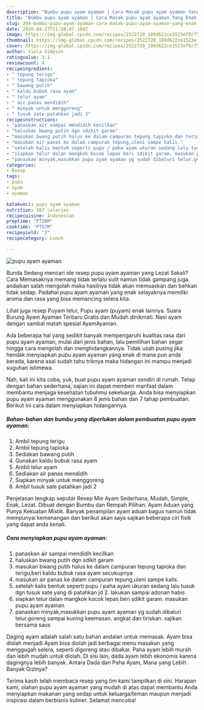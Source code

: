 ```yaml
---
description: "Bumbu pupu ayam ayaman | Cara Masak pupu ayam ayaman Yang Enak Banget"
title: "Bumbu pupu ayam ayaman | Cara Masak pupu ayam ayaman Yang Enak Banget"
slug: 204-bumbu-pupu-ayam-ayaman-cara-masak-pupu-ayam-ayaman-yang-enak-banget
date: 2020-04-27T11:58:47.180Z
image: https://img-global.cpcdn.com/recipes/2522720_109d622ce1523ef9/751x532cq70/pupu-ayam-ayaman-foto-resep-utama.jpg
thumbnail: https://img-global.cpcdn.com/recipes/2522720_109d622ce1523ef9/751x532cq70/pupu-ayam-ayaman-foto-resep-utama.jpg
cover: https://img-global.cpcdn.com/recipes/2522720_109d622ce1523ef9/751x532cq70/pupu-ayam-ayaman-foto-resep-utama.jpg
author: Viola Simpson
ratingvalue: 3.1
reviewcount: 4
recipeingredient:
- " tepung terigu"
- " tepung tapioka"
- " bawang putih"
- " kaldu bubuk rasa ayam"
- " telur ayam"
- " air panas mendidih"
- " minyak untuk menggoreng"
- " tusuk sate patahkan jadi 2"
recipeinstructions:
- "panaskan air sampai mendidih kecilkan"
- "haluskan bwang putih dgn sdikit garam"
- "masukan bwang putih halus ke dalam campuran tepung tapioka dan terigu,beri kaldu bubuk rasa ayam secukupnya"
- "masukan air panas ke dalam campuran tepung,uleni sampe kalis."
- "setelah kalis bentuk seperti pupu / paha ayam ukuran sedang lalu tusuk dgn tusuk sate yang di patahkan jd 2. lakukan sampai adonan habis"
- "siapkan telur dalan mangkok kocok lepas beri sdikit garam. masukan pupu ayam ayaman"
- "panaskan minyak,masukkan pupu ayam ayaman yg sudah dibaluri telur.goreng sampai kuning keemasan. angkat dan tiriskan. sajikan bersama saus"
categories:
- Resep
tags:
- pupu
- ayam
- ayaman

katakunci: pupu ayam ayaman 
nutrition: 167 calories
recipecuisine: Indonesian
preptime: "PT26M"
cooktime: "PT57M"
recipeyield: "2"
recipecategory: Lunch

---
```



![pupu ayam ayaman](https://img-global.cpcdn.com/recipes/2522720_109d622ce1523ef9/751x532cq70/pupu-ayam-ayaman-foto-resep-utama.jpg)

Bunda Sedang mencari ide resep pupu ayam ayaman yang Lezat Sekali? Cara Memasaknya memang tidak terlalu sulit namun tidak gampang juga. andaikan salah mengolah maka hasilnya tidak akan memuaskan dan bahkan tidak sedap. Padahal pupu ayam ayaman yang enak selayaknya memiliki aroma dan rasa yang bisa memancing selera kita.

Lihat juga resep Puyam telur, Pupu ayam (puyam) enak lainnya. Suara Burung Ayam Ayaman Terbaru Gratis dan Mudah dinikmati. Nasi ayam dengan sambal matah spesial AyamAyaman.

Ada beberapa hal yang sedikit banyak mempengaruhi kualitas rasa dari pupu ayam ayaman, mulai dari jenis bahan, lalu pemilihan bahan segar hingga cara mengolah dan menghidangkannya. Tidak usah pusing jika hendak menyiapkan pupu ayam ayaman yang enak di mana pun anda berada, karena asal sudah tahu triknya maka hidangan ini mampu menjadi suguhan istimewa.


Nah, kali ini kita coba, yuk, buat pupu ayam ayaman sendiri di rumah. Tetap dengan bahan sederhana, sajian ini dapat memberi manfaat dalam membantu menjaga kesehatan tubuhmu sekeluarga. Anda bisa menyiapkan pupu ayam ayaman menggunakan 8 jenis bahan dan 7 tahap pembuatan. Berikut ini cara dalam menyiapkan hidangannya.

<!--inarticleads1-->

##### Bahan-bahan dan bumbu yang diperlukan dalam pembuatan pupu ayam ayaman:

1. Ambil  tepung terigu
1. Ambil  tepung tapioka
1. Sediakan  bawang putih
1. Gunakan  kaldu bubuk rasa ayam
1. Ambil  telur ayam
1. Sediakan  air panas mendidih
1. Siapkan  minyak untuk menggoreng
1. Ambil  tusuk sate patahkan jadi 2


Penjelasan lengkap seputar Resep Mie Ayam Sederhana, Mudah, Simple, Enak, Lezat. Dibuat dengan Bumbu dan Rempah Pilihan. Ayam Aduan yang Punya Kekuatan Mistik. Banyak penampilan ayam aduan bagus namun tidak mempunyai kemenangan dan berikut akan saya sajikan beberapa ciri fisik yang dapat anda kenali. 

<!--inarticleads2-->

##### Cara menyiapkan pupu ayam ayaman:

1. panaskan air sampai mendidih kecilkan
1. haluskan bwang putih dgn sdikit garam
1. masukan bwang putih halus ke dalam campuran tepung tapioka dan terigu,beri kaldu bubuk rasa ayam secukupnya
1. masukan air panas ke dalam campuran tepung,uleni sampe kalis.
1. setelah kalis bentuk seperti pupu / paha ayam ukuran sedang lalu tusuk dgn tusuk sate yang di patahkan jd 2. lakukan sampai adonan habis
1. siapkan telur dalan mangkok kocok lepas beri sdikit garam. masukan pupu ayam ayaman
1. panaskan minyak,masukkan pupu ayam ayaman yg sudah dibaluri telur.goreng sampai kuning keemasan. angkat dan tiriskan. sajikan bersama saus


Daging ayam adalah salah satu bahan andalan untuk memasak. Ayam bisa diolah menjadi Ayam bisa diolah jadi berbagai menu masakan yang menggugah selera, seperti digoreng atau dibakar. Paha ayam lebih murah dan lebih mudah untuk diolah. Di sisi lain, dada ayam lebih ekonomis karena dagingnya lebih banyak. Antara Dada dan Paha Ayam, Mana yang Lebih Banyak Gizinya? 

Terima kasih telah membaca resep yang tim kami tampilkan di sini. Harapan kami, olahan pupu ayam ayaman yang mudah di atas dapat membantu Anda menyiapkan makanan yang sedap untuk keluarga/teman maupun menjadi inspirasi dalam berbisnis kuliner. Selamat mencoba!
